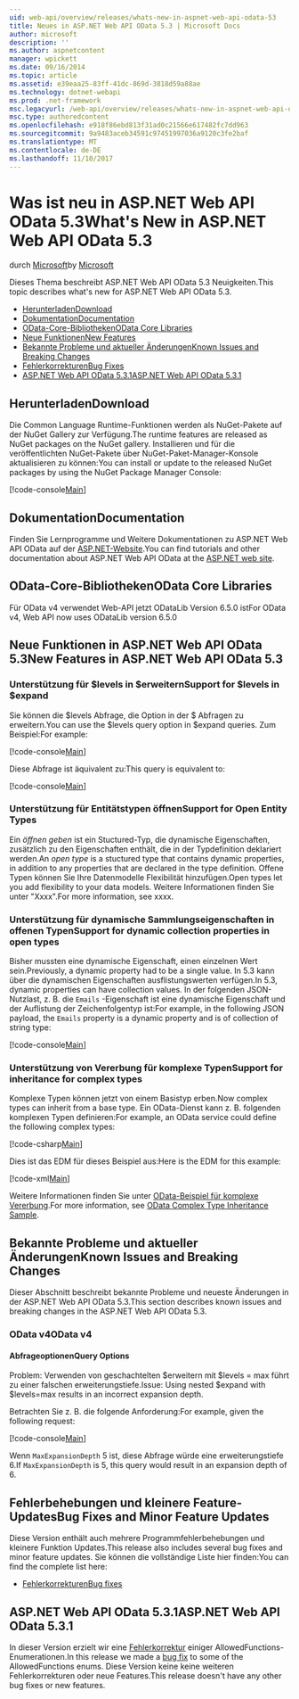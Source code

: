 ```yaml
---
uid: web-api/overview/releases/whats-new-in-aspnet-web-api-odata-53
title: Neues in ASP.NET Web API OData 5.3 | Microsoft Docs
author: microsoft
description: ''
ms.author: aspnetcontent
manager: wpickett
ms.date: 09/16/2014
ms.topic: article
ms.assetid: e39eaa25-83ff-41dc-869d-3818d59a88ae
ms.technology: dotnet-webapi
ms.prod: .net-framework
msc.legacyurl: /web-api/overview/releases/whats-new-in-aspnet-web-api-odata-53
msc.type: authoredcontent
ms.openlocfilehash: e918f86ebd813f31ad0c21566e617482fc7dd963
ms.sourcegitcommit: 9a9483aceb34591c97451997036a9120c3fe2baf
ms.translationtype: MT
ms.contentlocale: de-DE
ms.lasthandoff: 11/10/2017
---
```

<a name="whats-new-in-aspnet-web-api-odata-53"></a><span data-ttu-id="2a074-102">Was ist neu in ASP.NET Web API OData 5.3</span><span class="sxs-lookup"><span data-stu-id="2a074-102">What's New in ASP.NET Web API OData 5.3</span></span>
====================
<span data-ttu-id="2a074-103">durch [Microsoft](https://github.com/microsoft)</span><span class="sxs-lookup"><span data-stu-id="2a074-103">by [Microsoft](https://github.com/microsoft)</span></span>

<span data-ttu-id="2a074-104">Dieses Thema beschreibt ASP.NET Web API OData 5.3 Neuigkeiten.</span><span class="sxs-lookup"><span data-stu-id="2a074-104">This topic describes what's new for ASP.NET Web API OData 5.3.</span></span>

- [<span data-ttu-id="2a074-105">Herunterladen</span><span class="sxs-lookup"><span data-stu-id="2a074-105">Download</span></span>](#download)
- [<span data-ttu-id="2a074-106">Dokumentation</span><span class="sxs-lookup"><span data-stu-id="2a074-106">Documentation</span></span>](#documentation)
- [<span data-ttu-id="2a074-107">OData-Core-Bibliotheken</span><span class="sxs-lookup"><span data-stu-id="2a074-107">OData Core Libraries</span></span>](#corelib)
- [<span data-ttu-id="2a074-108">Neue Funktionen</span><span class="sxs-lookup"><span data-stu-id="2a074-108">New Features</span></span>](#newf)
- [<span data-ttu-id="2a074-109">Bekannte Probleme und aktueller Änderungen</span><span class="sxs-lookup"><span data-stu-id="2a074-109">Known Issues and Breaking Changes</span></span>](#known-issues)
- [<span data-ttu-id="2a074-110">Fehlerkorrekturen</span><span class="sxs-lookup"><span data-stu-id="2a074-110">Bug Fixes</span></span>](#bug-fixes)
- [<span data-ttu-id="2a074-111">ASP.NET Web API OData 5.3.1</span><span class="sxs-lookup"><span data-stu-id="2a074-111">ASP.NET Web API OData 5.3.1</span></span>](#OD)

<a id="download"></a>
## <a name="download"></a><span data-ttu-id="2a074-112">Herunterladen</span><span class="sxs-lookup"><span data-stu-id="2a074-112">Download</span></span>

<span data-ttu-id="2a074-113">Die Common Language Runtime-Funktionen werden als NuGet-Pakete auf der NuGet Gallery zur Verfügung.</span><span class="sxs-lookup"><span data-stu-id="2a074-113">The runtime features are released as NuGet packages on the NuGet gallery.</span></span> <span data-ttu-id="2a074-114">Installieren und für die veröffentlichten NuGet-Pakete über NuGet-Paket-Manager-Konsole aktualisieren zu können:</span><span class="sxs-lookup"><span data-stu-id="2a074-114">You can install or update to the released NuGet packages by using the NuGet Package Manager Console:</span></span>

[!code-console[Main](whats-new-in-aspnet-web-api-odata-53/samples/sample1.cmd)]

<a id="documentation"></a>
## <a name="documentation"></a><span data-ttu-id="2a074-115">Dokumentation</span><span class="sxs-lookup"><span data-stu-id="2a074-115">Documentation</span></span>

<span data-ttu-id="2a074-116">Finden Sie Lernprogramme und Weitere Dokumentationen zu ASP.NET Web API OData auf der [ASP.NET-Website](../odata-support-in-aspnet-web-api/index.md).</span><span class="sxs-lookup"><span data-stu-id="2a074-116">You can find tutorials and other documentation about ASP.NET Web API OData at the [ASP.NET web site](../odata-support-in-aspnet-web-api/index.md).</span></span>

<a id="corelib"></a>
## <a name="odata-core-libraries"></a><span data-ttu-id="2a074-117">OData-Core-Bibliotheken</span><span class="sxs-lookup"><span data-stu-id="2a074-117">OData Core Libraries</span></span>

<span data-ttu-id="2a074-118">Für OData v4 verwendet Web-API jetzt ODataLib Version 6.5.0 ist</span><span class="sxs-lookup"><span data-stu-id="2a074-118">For OData v4, Web API now uses ODataLib version 6.5.0</span></span>

<a id="newf"></a>
## <a name="new-features-in-aspnet-web-api-odata-53"></a><span data-ttu-id="2a074-119">Neue Funktionen in ASP.NET Web API OData 5.3</span><span class="sxs-lookup"><span data-stu-id="2a074-119">New Features in ASP.NET Web API OData 5.3</span></span>

### <a name="support-for-levels-in-expand"></a><span data-ttu-id="2a074-120">Unterstützung für $levels in $erweitern</span><span class="sxs-lookup"><span data-stu-id="2a074-120">Support for $levels in $expand</span></span>

<span data-ttu-id="2a074-121">Sie können die $levels Abfrage, die Option in der $ Abfragen zu erweitern.</span><span class="sxs-lookup"><span data-stu-id="2a074-121">You can use the $levels query option in $expand queries.</span></span> <span data-ttu-id="2a074-122">Zum Beispiel:</span><span class="sxs-lookup"><span data-stu-id="2a074-122">For example:</span></span>

[!code-console[Main](whats-new-in-aspnet-web-api-odata-53/samples/sample2.cmd)]

<span data-ttu-id="2a074-123">Diese Abfrage ist äquivalent zu:</span><span class="sxs-lookup"><span data-stu-id="2a074-123">This query is equivalent to:</span></span>

[!code-console[Main](whats-new-in-aspnet-web-api-odata-53/samples/sample3.cmd)]

<a id="open-entity-types"></a>
### <a name="support-for-open-entity-types"></a><span data-ttu-id="2a074-124">Unterstützung für Entitätstypen öffnen</span><span class="sxs-lookup"><span data-stu-id="2a074-124">Support for Open Entity Types</span></span>

<span data-ttu-id="2a074-125">Ein *öffnen geben* ist ein Stuctured-Typ, die dynamische Eigenschaften, zusätzlich zu den Eigenschaften enthält, die in der Typdefinition deklariert werden.</span><span class="sxs-lookup"><span data-stu-id="2a074-125">An *open type* is a stuctured type that contains dynamic properties, in addition to any properties that are declared in the type definition.</span></span> <span data-ttu-id="2a074-126">Offene Typen können Sie Ihre Datenmodelle Flexibilität hinzufügen.</span><span class="sxs-lookup"><span data-stu-id="2a074-126">Open types let you add flexibility to your data models.</span></span> <span data-ttu-id="2a074-127">Weitere Informationen finden Sie unter "Xxxx".</span><span class="sxs-lookup"><span data-stu-id="2a074-127">For more information, see xxxx.</span></span>

### <a name="support-for-dynamic-collection-properties-in-open-types"></a><span data-ttu-id="2a074-128">Unterstützung für dynamische Sammlungseigenschaften in offenen Typen</span><span class="sxs-lookup"><span data-stu-id="2a074-128">Support for dynamic collection properties in open types</span></span>

<span data-ttu-id="2a074-129">Bisher mussten eine dynamische Eigenschaft, einen einzelnen Wert sein.</span><span class="sxs-lookup"><span data-stu-id="2a074-129">Previously, a dynamic property had to be a single value.</span></span> <span data-ttu-id="2a074-130">In 5.3 kann über die dynamischen Eigenschaften ausflistungswerten verfügen.</span><span class="sxs-lookup"><span data-stu-id="2a074-130">In 5.3, dynamic properties can have collection values.</span></span> <span data-ttu-id="2a074-131">In der folgenden JSON-Nutzlast, z. B. die `Emails` -Eigenschaft ist eine dynamische Eigenschaft und der Auflistung der Zeichenfolgentyp ist:</span><span class="sxs-lookup"><span data-stu-id="2a074-131">For example, in the following JSON payload, the `Emails` property is a dynamic property and is of collection of string type:</span></span>

[!code-console[Main](whats-new-in-aspnet-web-api-odata-53/samples/sample4.cmd)]

### <a name="support-for-inheritance-for-complex-types"></a><span data-ttu-id="2a074-132">Unterstützung von Vererbung für komplexe Typen</span><span class="sxs-lookup"><span data-stu-id="2a074-132">Support for inheritance for complex types</span></span>

<span data-ttu-id="2a074-133">Komplexe Typen können jetzt von einem Basistyp erben.</span><span class="sxs-lookup"><span data-stu-id="2a074-133">Now complex types can inherit from a base type.</span></span> <span data-ttu-id="2a074-134">Ein OData-Dienst kann z. B. folgenden komplexen Typen definieren:</span><span class="sxs-lookup"><span data-stu-id="2a074-134">For example, an OData service could define the following complex types:</span></span>

[!code-csharp[Main](whats-new-in-aspnet-web-api-odata-53/samples/sample5.cs)]

<span data-ttu-id="2a074-135">Dies ist das EDM für dieses Beispiel aus:</span><span class="sxs-lookup"><span data-stu-id="2a074-135">Here is the EDM for this example:</span></span>

[!code-xml[Main](whats-new-in-aspnet-web-api-odata-53/samples/sample6.xml?highlight=8,15)]

<span data-ttu-id="2a074-136">Weitere Informationen finden Sie unter [OData-Beispiel für komplexe Vererbung](http://aspnet.codeplex.com/SourceControl/latest#Samples/WebApi/OData/v4/ODataComplexTypeInheritanceSample/ReadMe.txt).</span><span class="sxs-lookup"><span data-stu-id="2a074-136">For more information, see [OData Complex Type Inheritance Sample](http://aspnet.codeplex.com/SourceControl/latest#Samples/WebApi/OData/v4/ODataComplexTypeInheritanceSample/ReadMe.txt).</span></span>

<a id="known-issues"></a>
## <a name="known-issues-and-breaking-changes"></a><span data-ttu-id="2a074-137">Bekannte Probleme und aktueller Änderungen</span><span class="sxs-lookup"><span data-stu-id="2a074-137">Known Issues and Breaking Changes</span></span>

<span data-ttu-id="2a074-138">Dieser Abschnitt beschreibt bekannte Probleme und neueste Änderungen in der ASP.NET Web API OData 5.3.</span><span class="sxs-lookup"><span data-stu-id="2a074-138">This section describes known issues and breaking changes in the ASP.NET Web API OData 5.3.</span></span>

### <a name="odata-v4"></a><span data-ttu-id="2a074-139">OData v4</span><span class="sxs-lookup"><span data-stu-id="2a074-139">OData v4</span></span>

#### <a name="query-options"></a><span data-ttu-id="2a074-140">Abfrageoptionen</span><span class="sxs-lookup"><span data-stu-id="2a074-140">Query Options</span></span>

<span data-ttu-id="2a074-141">Problem: Verwenden von geschachtelten $erweitern mit $levels = max führt zu einer falschen erweiterungstiefe.</span><span class="sxs-lookup"><span data-stu-id="2a074-141">Issue: Using nested $expand with $levels=max results in an incorrect expansion depth.</span></span>

<span data-ttu-id="2a074-142">Betrachten Sie z. B. die folgende Anforderung:</span><span class="sxs-lookup"><span data-stu-id="2a074-142">For example, given the following request:</span></span>

[!code-console[Main](whats-new-in-aspnet-web-api-odata-53/samples/sample7.cmd)]

<span data-ttu-id="2a074-143">Wenn `MaxExpansionDepth` 5 ist, diese Abfrage würde eine erweiterungstiefe 6.</span><span class="sxs-lookup"><span data-stu-id="2a074-143">If `MaxExpansionDepth` is 5, this query would result in an expansion depth of 6.</span></span>

<a id="bug-fixes"></a>
## <a name="bug-fixes-and-minor-feature-updates"></a><span data-ttu-id="2a074-144">Fehlerbehebungen und kleinere Feature-Updates</span><span class="sxs-lookup"><span data-stu-id="2a074-144">Bug Fixes and Minor Feature Updates</span></span>

<span data-ttu-id="2a074-145">Diese Version enthält auch mehrere Programmfehlerbehebungen und kleinere Funktion Updates.</span><span class="sxs-lookup"><span data-stu-id="2a074-145">This release also includes several bug fixes and minor feature updates.</span></span> <span data-ttu-id="2a074-146">Sie können die vollständige Liste hier finden:</span><span class="sxs-lookup"><span data-stu-id="2a074-146">You can find the complete list here:</span></span>

- [<span data-ttu-id="2a074-147">Fehlerkorrekturen</span><span class="sxs-lookup"><span data-stu-id="2a074-147">Bug fixes</span></span>](https://aspnetwebstack.codeplex.com/workitem/list/advanced?keyword=&status=All&type=All&priority=All&release=v5.3%20Beta&assignedTo=All&component=Web%20API|Web%20API%20OData&sortField=AssignedTo&sortDirection=Ascending&page=0&reasonClosed=Fixed)

<a id="OD"></a>
## <a name="aspnet-web-api-odata-531"></a><span data-ttu-id="2a074-148">ASP.NET Web API OData 5.3.1</span><span class="sxs-lookup"><span data-stu-id="2a074-148">ASP.NET Web API OData 5.3.1</span></span>

<span data-ttu-id="2a074-149">In dieser Version erzielt wir eine [Fehlerkorrektur](https://aspnetwebstack.codeplex.com/workitem/list/advanced?keyword=&amp;status=All&amp;type=All&amp;priority=All&amp;release=v5.3.1%20Beta&amp;assignedTo=All&amp;component=Web%20API%20OData&amp;sortField=LastUpdatedDate&amp;sortDirection=Descending&amp;page=0&amp;reasonClosed=All) einiger AllowedFunctions-Enumerationen.</span><span class="sxs-lookup"><span data-stu-id="2a074-149">In this release we made a [bug fix](https://aspnetwebstack.codeplex.com/workitem/list/advanced?keyword=&amp;status=All&amp;type=All&amp;priority=All&amp;release=v5.3.1%20Beta&amp;assignedTo=All&amp;component=Web%20API%20OData&amp;sortField=LastUpdatedDate&amp;sortDirection=Descending&amp;page=0&amp;reasonClosed=All) to some of the AllowedFunctions enums.</span></span> <span data-ttu-id="2a074-150">Diese Version keine keine weiteren Fehlerkorrekturen oder neue Features.</span><span class="sxs-lookup"><span data-stu-id="2a074-150">This release doesn't have any other bug fixes or new features.</span></span>
